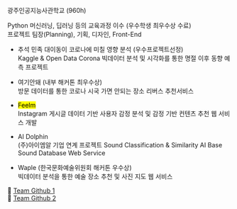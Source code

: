 광주인공지능사관학교 (960h)

Python 머신러닝, 딥러닝 등의 교육과정 이수 (우수학생 최우수상 수료)  
프로젝트 팀장(Planning), 기획, 디자인, Front-End

- <highlight>추석 민족 대이동이 코로나에 미칠 영향 분석 (우수프로젝트선정)</highlight>  
    Kaggle & Open Data Corona 빅데이터 분석 및 시각화를 통한 명절 이후 동향 예측 프로젝트

- <box>여기안돼 (내부 해커톤 최우수상)</box>  
    방문 데이터를 통한 코로나 시국 가면 안되는 장소 리버스 추천서비스
- <mark>Feelm</mark>  
    Instagram 게시글 데이터 기반 사용자 감정 분석 및 감정 기반 컨텐츠 추천 웹 서비스 개발
- <underline>AI Dolphin</underline>  
    (주)아이엠알 기업 연계 프로젝트
    Sound Classification & Similarity AI Base Sound Database Web Service
- <circle>Waple (한국문화예술위원회 해커톤 우수상)</circle>  
    빅데이터 분석을 통한 예술 장소 추천 및 사진 지도 웹 서비스

🔗 [Team Github 1](https://github.com/aloha-project-team)  
🔗 [Team Github 2](https://github.com/aloha-dolphin)
